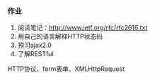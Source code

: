 ### 作业

1. 阅读笔记：http://www.ietf.org/rfc/rfc2616.txt
2. 用自己的语言解释HTTP状态码
3. 预习ajax2.0
4. 了解RESTful

HTTP协议、form表单、XMLHttpRequest